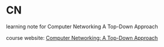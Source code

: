 # CN
learning note for Computer Networking A Top-Down Approach

course website: [Computer Networking: A Top-Down Approach](https://gaia.cs.umass.edu/kurose_ross/index.php)
